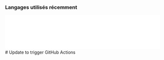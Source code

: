 ### Langages utilisés récemment
![Langages récents](./metrics-languages.svg)
#   U p d a t e   t o   t r i g g e r   G i t H u b   A c t i o n s 
 
 